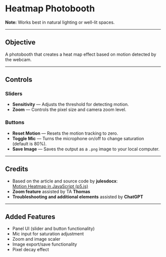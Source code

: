# Heatmap Photobooth

**Note:** Works best in natural lighting or well-lit spaces.

---

## Objective

A photobooth that creates a heat map effect based on motion detected by the webcam.

---

## Controls

### Sliders
- **Sensitivity** — Adjusts the threshold for detecting motion.
- **Zoom** — Controls the pixel size and camera zoom level.

### Buttons
- **Reset Motion** — Resets the motion tracking to zero.
- **Toggle Mic** — Turns the microphone on/off to change saturation (default is 80%).
- **Save Image** — Saves the output as a `.png` image to your local computer.

---

## Credits

- Based on the article and source code by **julesdocx**:  
  [Motion Heatmap in JavaScript (p5.js)](https://medium.com/@jules.docx/motion-heatmap-in-javascript-p5js-fa545233968a)
- **Zoom feature** assisted by TA **Thomas**
- **Troubleshooting and additional elements** assisted by **ChatGPT**

---

## Added Features

- Panel UI (slider and button functionality)
- Mic input for saturation adjustment
- Zoom and image scaler
- Image export/save functionality
- Pixel decay effect
